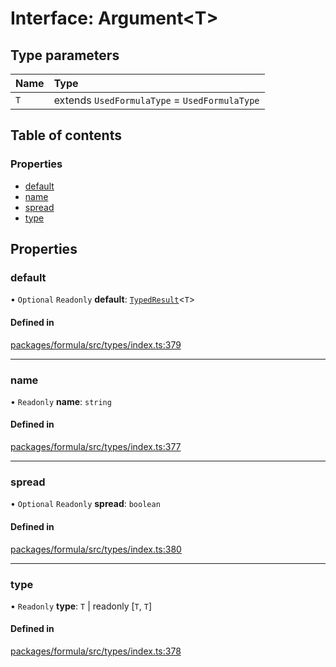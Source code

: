 # Interface: Argument<T\>

## Type parameters

| Name | Type |
| :------ | :------ |
| `T` | extends `UsedFormulaType` = `UsedFormulaType` |

## Table of contents

### Properties

- [default](Argument.md#default)
- [name](Argument.md#name)
- [spread](Argument.md#spread)
- [type](Argument.md#type)

## Properties

### <a id="default" name="default"></a> default

• `Optional` `Readonly` **default**: [`TypedResult`](../README.md#typedresult)<`T`\>

#### Defined in

[packages/formula/src/types/index.ts:379](https://github.com/mashcard/mashcard/blob/main/packages/formula/src/types/index.ts#L379)

___

### <a id="name" name="name"></a> name

• `Readonly` **name**: `string`

#### Defined in

[packages/formula/src/types/index.ts:377](https://github.com/mashcard/mashcard/blob/main/packages/formula/src/types/index.ts#L377)

___

### <a id="spread" name="spread"></a> spread

• `Optional` `Readonly` **spread**: `boolean`

#### Defined in

[packages/formula/src/types/index.ts:380](https://github.com/mashcard/mashcard/blob/main/packages/formula/src/types/index.ts#L380)

___

### <a id="type" name="type"></a> type

• `Readonly` **type**: `T` \| readonly [`T`, `T`]

#### Defined in

[packages/formula/src/types/index.ts:378](https://github.com/mashcard/mashcard/blob/main/packages/formula/src/types/index.ts#L378)
